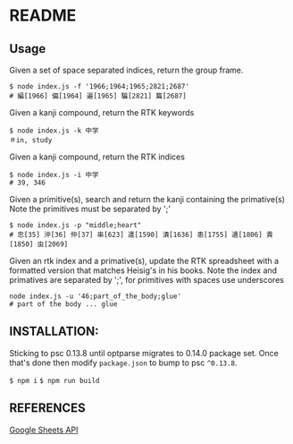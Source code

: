 # README
## Usage
Given a set of space separated indices, return the group frame.
```
$ node index.js -f '1966;1964;1965;2821;2687'
# 編[1966] 偏[1964] 遍[1965] 騙[2821] 篇[2687]
```

Given a kanji compound, return the RTK keywords
```
$ node index.js -k 中学
＃in, study
```

Given a kanji compound, return the RTK indices
```
$ node index.js -i 中学
# 39, 346
```
Given a primitive(s), search and return the kanji containing the primative(s)
Note the primitives must be separated by ';'
```
$ node index.js -p "middle;heart"
# 忠[35] 沖[36] 仲[37] 串[623] 遣[1590] 潰[1636] 患[1755] 遺[1806] 貴[1850] 虫[2069]

```

Given an rtk index and a primative(s), update the RTK spreadsheet with a formatted version
that matches Heisig's in his books. Note the index and primatives are separated by ';', for 
primitives with spaces use underscores
```
node index.js -u '46;part_of_the_body;glue'
# part of the body ... glue
```

## INSTALLATION:
Sticking to psc 0.13.8 until optparse migrates to 0.14.0 package set.  Once that's done then modify `package.json` to bump to psc `^0.13.8`.

`$ npm i`
`$ npm run build`

## REFERENCES
[Google Sheets
API](https://developers.google.com/sheets/api/reference/rest/v4/spreadsheets.values/batchGet)

